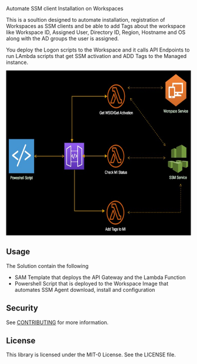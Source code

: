 Automate SSM client Installation on Workspaces

This is a soultion designed to automate installation, registration of Workspaces as SSM clients and be able to add Tags about the workspace like Workspace ID, Assigned User, Directory ID, Region, Hostname and OS along with the AD groups the user is assigned. 

You deploy the Logon scripts to the Workspace and it calls API Endpoints to run LAmbda scripts that get SSM activation and ADD Tags to the Managed instance. 

<p align="center">
  <img src="/Docs/SSM_auto_architecture.jpg" width="550" height="450" title="Architecture Diagram">
</p>

##  Usage
The Solution contain the following
*   SAM Template that deploys the API Gateway and the Lambda Function
*   Powershell Script that is deployed to the Workspace Image that automates SSM Agent download, install and configuration
## Security

See [CONTRIBUTING](CONTRIBUTING.md#security-issue-notifications) for more information.

## License

This library is licensed under the MIT-0 License. See the LICENSE file.


